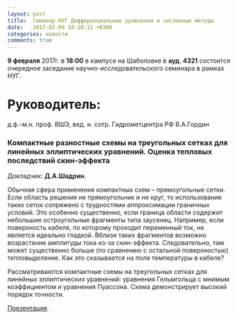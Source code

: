 ```yaml
---
layout: post
title:  Семинар НУГ Дифференциальные уравнения и численные методы
date:   2017-02-09 18:10:11 +0300
categories: новости
comments: true
---
```


**9 февраля** 2017г. в **18:00** в кампусе на Шаболовке в **ауд. 4321** состоится очередное заседание научно-исследовательского семинара в рамках НУГ.

# Руководитель:

д.ф.-м.н. проф. ВШЭ, вед. н. сотр. Гидрометцентра РФ В.А.Гордин

### Компактные разностные схемы на треугольных сетках для линейных эллиптических уравнений. Оценка тепловых последствий скин-эффекта

Докладчик: **Д.А.Шадрин**.

Обычная сфера применения компактных схем – прямоугольные сетки. Если область решения не прямоугольник и не круг, то использование таких сеток сопряжено с трудностями аппроксимации граничных условий. Это особенно существенно, если граница области содержит небольшие остроугольные фрагменты типа заусенец. Например, если поверхность кабеля, по которому проходит переменный ток, не является идеально гладкой. Вблизи таких фрагментов возможно возрастание амплитуды тока из-за скин-эффекта. Следовательно, там может существенно больше (по сравнению с остальной поверхностью) тепловыделение. Как это сказывается на поле температуры в кабеле?

Рассматриваются компактные схемы на треугольных сетках для линейных эллиптических уравнений: уравнения Гельмгольца с мнимым коэффициентом и уравнения Пуассона. Схема демонстрирует высокий порядок точности.

[Презентация]().
